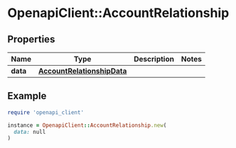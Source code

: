 # OpenapiClient::AccountRelationship

## Properties

| Name | Type | Description | Notes |
| ---- | ---- | ----------- | ----- |
| **data** | [**AccountRelationshipData**](AccountRelationshipData.md) |  |  |

## Example

```ruby
require 'openapi_client'

instance = OpenapiClient::AccountRelationship.new(
  data: null
)
```

